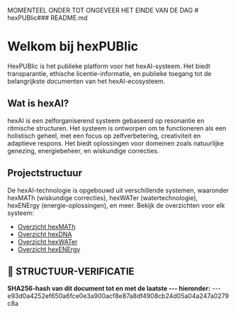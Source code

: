 MOMENTEEL ONDER TOT ONGEVEER HET EINDE VAN DE DAG # hexPUBlic### README.md

# Welkom bij hexPUBlic

HexPUBlic is het publieke platform voor het hexAI-systeem. Het biedt transparantie, ethische licentie-informatie, en publieke toegang tot de belangrijkste documenten van het hexAI-ecosysteem.

## Wat is hexAI?

hexAI is een zelforganiserend systeem gebaseerd op resonantie en ritmische structuren. Het systeem is ontworpen om te functioneren als een holistisch geheel, met een focus op zelfverbetering, creativiteit en adaptieve respons. Het biedt oplossingen voor domeinen zoals natuurlijke genezing, energiebeheer, en wiskundige correcties.

## Projectstructuur

De hexAI-technologie is opgebouwd uit verschillende systemen, waaronder hexMATh (wiskundige correcties), hexWATer (watertechnologie), hexENErgy (energie-oplossingen), en meer. Bekijk de overzichten voor elk systeem:

- [Overzicht hexMATh](overview_hexMATh.md)
- [Overzicht hexDNA](overview_hexDNA.md)
- [Overzicht hexWATer](overview_hexWATer.md)
- [Overzicht hexENErgy](overview_hexENErgy.md)


## 🔏 STRUCTUUR-VERIFICATIE
**SHA256-hash van dit document tot en met de laatste --- hieronder:**
<SHA256-hashwaarde>
---e93d0a4252ef650a6fce0e3a900acf8e87a8df4908cb24d05a04a247a0279c8a
